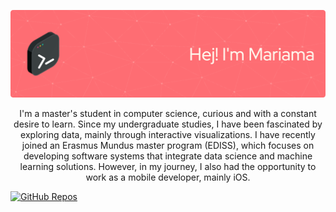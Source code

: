 ![Header](./github-header-image.png)


<p align="center">I'm a master's student in computer science, curious and with a constant desire to learn. Since my undergraduate studies, I have been fascinated by exploring data, mainly through interactive visualizations. I have recently joined an Erasmus Mundus master program (EDISS), which focuses on developing software systems that integrate data science and machine learning solutions. However, in my journey, I also had the opportunity to work as a mobile developer, mainly iOS.</p>

[![GitHub Repos](https://img.shields.io/github/repos-count/mariamaOlive?style=flat-square)](https://github.com/mariamaOlive)

<!--
[![commits](https://badgen.net/github/commits/EbookFoundation/free-programming-books/main)](https://github.com/EbookFoundation/free-programming-books/commits/main?icon=github&color=green)



**mariamaOlive/mariamaOlive** is a ✨ _special_ ✨ repository because its `README.md` (this file) appears on your GitHub profile.

Here are some ideas to get you started:

- 🔭 I’m currently working on ...
- 🌱 I’m currently learning ...
- 👯 I’m looking to collaborate on ...
- 🤔 I’m looking for help with ...
- 💬 Ask me about ...
- 📫 How to reach me: ...
- 😄 Pronouns: ...
- ⚡ Fun fact: ...
-->
